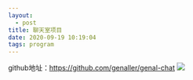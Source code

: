 ```yaml
---
layout:
  - post
title: 聊天室项目
date: 2020-09-19 10:19:04
tags: program
---
```

github地址：https://github.com/genaller/genal-chat
![](聊天室数据库结构设计.png)
